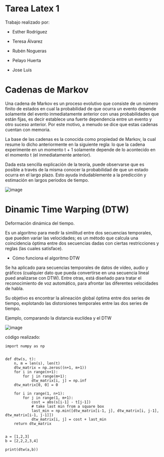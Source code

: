 # Tarea Latex 1

Trabajo realizado por: 

*  Esther Rodríguez 

*  Teresa Álvarez 

*  Rubén Nogueras

*  Pelayo Huerta

*  Jose Luis
  
  # Cadenas de Markov
  
  Una cadena de Markov es un proceso evolutivo que consiste de un número finito de estados en cual la probabilidad de que ocurra un evento depende solamente del evento inmediatamente anterior con unas probabilidades que están fijas, es decir establece una fuerte dependencia entre un evento y otro suceso anterior.
Por este motivo, a menudo se dice que estas cadenas cuentan con memoria.

La base de las cadenas es la conocida como propiedad de Markov, la cual resume lo dicho anteriormente en la siguiente regla: lo que la cadena experimente en un momento t + 1 solamente depende de lo acontecido en el momento t (el inmediatamente anterior).

Dada esta sencilla explicación de la teoría, puede observarse que es posible a través de la misma conocer la probabilidad de que un estado ocurra en el largo plazo. Esto ayuda indudablemente a la predicción y estimación en largos periodos de tiempo.

![image](https://user-images.githubusercontent.com/91721860/193780269-711ade0f-0da7-4dbc-8ec2-340b099418a6.png)

  
# Dinamic Time Warping (DTW)
Deformación dinámica del tiempo.

Es un algoritmo para medir la similitud entre dos secuencias temporales, que pueden variar las velocidades; es un método que calcula una coincidencia óptima entre dos secuencias dadas con ciertas restricciones y reglas (las cuales satisface).

* Cómo funciona el algoritmo DTW

Se ha aplicado para secuencias temporales de datos de vídeo, audio y gráficos (cualquier dato que pueda convertirse en una secuencia lineal pued analizarse con DTW).
Entre otras, está diseñado para tratar el reconocimiento de voz automático, para afrontar las diferentes velocidades de habla.

Su objetivo es encontrar la alineación global óptima entre dos series de tiempo, explotando las distorsiones temporales entre las dos series de tiempo.

Ejemplo, comparando la distancia euclídea y el DTW

![image](https://user-images.githubusercontent.com/91721860/193786916-10777e35-933b-4cf8-990f-e0f9d57021cd.png)


código realizado: 

````
import numpy as np


def dtw(s, t):
    n, m = len(s), len(t)
    dtw_matrix = np.zeros((n+1, m+1))
    for i in range(n+1):
        for j in range(m+1):
            dtw_matrix[i, j] = np.inf
    dtw_matrix[0, 0] = 0
    
    for i in range(1, n+1):
        for j in range(1, m+1):
            cost = abs(s[i-1] - t[j-1])
            # take last min from a square box
            last_min = np.min([dtw_matrix[i-1, j], dtw_matrix[i, j-1], dtw_matrix[i-1, j-1]])
            dtw_matrix[i, j] = cost + last_min
    return dtw_matrix


a = [1,2,3]
b = [2,2,2,3,4]

print(dtw(a,b))

````
